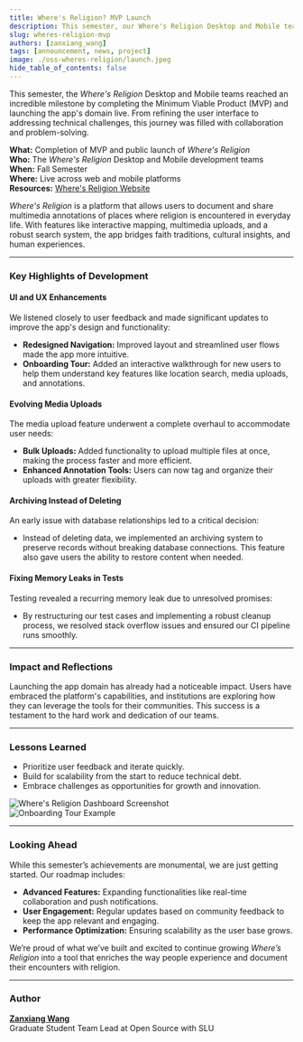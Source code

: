 ```yaml
---
title: Where's Religion? MVP Launch
description: This semester, our Where's Religion Desktop and Mobile teams achieved a major milestone by completing the MVP and launching the app domain live, overcoming challenges and refining the user experience.
slug: wheres-religion-mvp
authors: [zanxiang_wang]
tags: [announcement, news, project]
image: ./oss-wheres-religion/launch.jpeg
hide_table_of_contents: false
---
```


This semester, the *Where's Religion* Desktop and Mobile teams reached an incredible milestone by completing the Minimum Viable Product (MVP) and launching the app's domain live. From refining the user interface to addressing technical challenges, this journey was filled with collaboration and problem-solving.

<!--truncate-->

**What:** Completion of MVP and public launch of *Where's Religion*  
**Who:** The *Where's Religion* Desktop and Mobile development teams  
**When:** Fall Semester  
**Where:** Live across web and mobile platforms  
**Resources:** [Where's Religion Website](https://wheresreligion.org)

*Where's Religion* is a platform that allows users to document and share multimedia annotations of places where religion is encountered in everyday life. With features like interactive mapping, multimedia uploads, and a robust search system, the app bridges faith traditions, cultural insights, and human experiences.

---

### **Key Highlights of Development**

#### **UI and UX Enhancements**

We listened closely to user feedback and made significant updates to improve the app's design and functionality:

- **Redesigned Navigation:** Improved layout and streamlined user flows made the app more intuitive.
- **Onboarding Tour:** Added an interactive walkthrough for new users to help them understand key features like location search, media uploads, and annotations.

#### **Evolving Media Uploads**

The media upload feature underwent a complete overhaul to accommodate user needs:

- **Bulk Uploads:** Added functionality to upload multiple files at once, making the process faster and more efficient.
- **Enhanced Annotation Tools:** Users can now tag and organize their uploads with greater flexibility.

#### **Archiving Instead of Deleting**

An early issue with database relationships led to a critical decision:

- Instead of deleting data, we implemented an archiving system to preserve records without breaking database connections. This feature also gave users the ability to restore content when needed.

#### **Fixing Memory Leaks in Tests**

Testing revealed a recurring memory leak due to unresolved promises:

- By restructuring our test cases and implementing a robust cleanup process, we resolved stack overflow issues and ensured our CI pipeline runs smoothly.

---

### **Impact and Reflections**

Launching the app domain has already had a noticeable impact. Users have embraced the platform's capabilities, and institutions are exploring how they can leverage the tools for their communities. This success is a testament to the hard work and dedication of our teams.

---

### **Lessons Learned**

- Prioritize user feedback and iterate quickly.
- Build for scalability from the start to reduce technical debt.
- Embrace challenges as opportunities for growth and innovation.

![Where's Religion Dashboard Screenshot](./oss-wheres-religion/dashboard.png)  
![Onboarding Tour Example](./oss-wheres-religion/onboarding.png)

---

### **Looking Ahead**

While this semester’s achievements are monumental, we are just getting started. Our roadmap includes:

- **Advanced Features:** Expanding functionalities like real-time collaboration and push notifications.
- **User Engagement:** Regular updates based on community feedback to keep the app relevant and engaging.
- **Performance Optimization:** Ensuring scalability as the user base grows.

We’re proud of what we’ve built and excited to continue growing *Where’s Religion* into a tool that enriches the way people experience and document their encounters with religion.

---

### Author

**[Zanxiang Wang](https://github.com/BaloneyBoy97)**  
Graduate Student Team Lead at Open Source with SLU
